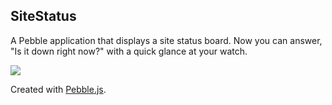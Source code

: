 SiteStatus
----------

A Pebble application that displays a site status board. Now you can answer, "Is
it down right now?" with a quick glance at your watch.

<img src="https://assets.getpebble.com/api/file/D4qznwctRhEfIbcEQ56k/convert?cache=true&fit=crop&w=144&h=168">

Created with [Pebble.js](https://github.com/pebble/pebblejs).
